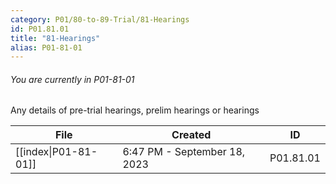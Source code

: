 ```yaml
---
category: P01/80-to-89-Trial/81-Hearings
id: P01.81.01
title: "81-Hearings"
alias: P01-81-01
---
```

###### You are currently in P01-81-01

Any details of pre-trial hearings, prelim hearings or hearings

| File                                                                                          | Created                      | ID        |
| --------------------------------------------------------------------------------------------- | ---------------------------- | --------- |
| [[index\|P01-81-01]] | 6:47 PM - September 18, 2023 | P01.81.01 |

